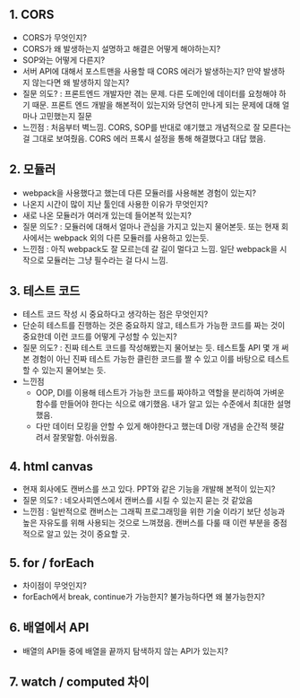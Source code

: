 ## 1. CORS
- CORS가 무엇인지?
- CORS가 왜 발생하는지 설명하고 해결은 어떻게 해야하는지?
- SOP와는 어떻게 다른지?
- 서버 API에 대해서 포스트맨을 사용할 때 CORS 에러가 발생하는지? 만약 발생하지 않는다면 왜 발생하지 않는지?
- 질문 의도? : 프론트엔드 개발자만 겪는 문제. 다른 도메인에 데이터를 요청해야 하기 때문. 프론트 엔드 개발을 해본적이 있는지와 당연히 만나게 되는 문제에 대해 얼마나 고민했는지 질문
- 느낀점 : 처음부터 벽느낌. CORS, SOP를 반대로 얘기했고 개념적으로 잘 모른다는 걸 그대로 보여줬음. CORS 에러 프록시 설정을 통해 해결했다고 대답 했음.

## 2. 모듈러
- webpack을 사용했다고 했는데 다른 모듈러를 사용해본 경험이 있는지?
- 나온지 시간이 많이 지난 툴인데 사용한 이유가 무엇인지?
- 새로 나온 모듈러가 여러개 있는데 들어본적 있는지?
- 질문 의도? : 모듈러에 대해서 얼마나 관심을 가지고 있는지 물어본듯. 또는 현재 회사에서는 webpack 외의 다른 모듈러를 사용하고 있는듯.
- 느낀점 : 아직 webpack도 잘 모르는데 갈 길이 멀다고 느낌. 일단 webpack을 시작으로 모듈러는 그냥 필수라는 걸 다시 느낌.

## 3. 테스트 코드
- 테스트 코드 작성 시 중요하다고 생각하는 점은 무엇인지?
- 단순히 테스트를 진행하는 것은 중요하지 않고, 테스트가 가능한 코드를 짜는 것이 중요한데 이런 코드를 어떻게 구성할 수 있는지?
- 질문 의도? : 진짜 테스트 코드를 작성해봤는지 물어보는 듯. 테스트툴 API 몇 개 써본 경험이 아닌 진짜 테스트 가능한 클린한 코드를 짤 수 있고 이를 바탕으로 테스트 할 수 있는지 물어보는 듯.
- 느낀점 
  - OOP, DI를 이용해 테스트가 가능한 코드를 짜야하고 역할을 분리하여 가벼운 함수를 만들어야 한다는 식으로 얘기했음. 내가 알고 있는 수준에서 최대한 설명했음. 
  - 다만 데이터 모킹을 안할 수 있게 해야한다고 했는데 DI랑 개념을 순간적 헷갈려서 잘못말함. 아쉬웠음.

## 4. html canvas
- 현재 회사에도 캔버스를 쓰고 있다. PPT와 같은 기능을 개발해 본적이 있는지?
- 질문 의도? : 네오사피엔스에서 캔버스를 시킬 수 있는지 묻는 것 같았음
- 느낀점 : 일반적으로 캔버스는 그래픽 프로그래밍을 위한 기술 이라기 보단 성능과 높은 자유도를 위해 사용되는 것으로 느껴졌음. 캔버스를 다룰 때 이런 부분을 중점적으로 알고 있는 것이 중요할 긋.

## 5. for / forEach
- 차이점이 무엇인지?
- forEach에서 break, continue가 가능한지? 불가능하다면 왜 불가능한지?

## 6. 배열에서 API
- 배열의 API들 중에 배열을 끝까지 탐색하지 않는 API가 있는지?

## 7. watch / computed 차이












